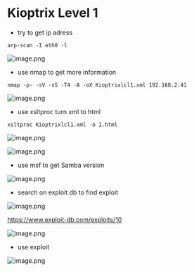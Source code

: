 # Kioptrix Level 1

- try to get ip adress

`arp-scan -I eth0 -l`

![image.png](https://prod-files-secure.s3.us-west-2.amazonaws.com/e36a7ac4-dbcc-4806-a6e6-9f7d9c39ca00/adb41ca4-dd4f-43a9-8611-bee7e77e73ea/image.png)

- use nmap to get more information

`nmap -p- -sV -sS -T4 -A -oX Kioptrixlcl1.xml 192.168.2.41`

![image.png](https://prod-files-secure.s3.us-west-2.amazonaws.com/e36a7ac4-dbcc-4806-a6e6-9f7d9c39ca00/fb672e23-fef6-4015-8d7d-0914082de24c/image.png)

- use xsltproc turn xml to html

`xsltproc Kioptrixlcl1.xml -o 1.html`

![image.png](https://prod-files-secure.s3.us-west-2.amazonaws.com/e36a7ac4-dbcc-4806-a6e6-9f7d9c39ca00/932a5852-46b1-44dc-bbd8-e33ba15b8bd3/image.png)

![image.png](https://prod-files-secure.s3.us-west-2.amazonaws.com/e36a7ac4-dbcc-4806-a6e6-9f7d9c39ca00/c26c1561-bdff-448f-8da6-54a0da157b24/image.png)

- use msf to get Samba version

![image.png](https://prod-files-secure.s3.us-west-2.amazonaws.com/e36a7ac4-dbcc-4806-a6e6-9f7d9c39ca00/fcae0051-e75d-4c97-9b6b-b04de0ff8d04/image.png)

- search on exploit db to find exploit

![image.png](https://prod-files-secure.s3.us-west-2.amazonaws.com/e36a7ac4-dbcc-4806-a6e6-9f7d9c39ca00/33f491ea-915c-4161-b076-9ea0900514e7/image.png)

https://www.exploit-db.com/exploits/10

![image.png](https://prod-files-secure.s3.us-west-2.amazonaws.com/e36a7ac4-dbcc-4806-a6e6-9f7d9c39ca00/e189d170-dbc7-437e-b03d-d8a4b19bdac9/image.png)

- use exploit

![image.png](https://prod-files-secure.s3.us-west-2.amazonaws.com/e36a7ac4-dbcc-4806-a6e6-9f7d9c39ca00/0325b53f-5af5-4341-b7ca-0ebe8ee46147/image.png)
